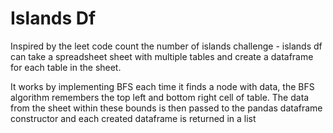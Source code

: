 # Islands Df

Inspired by the leet code count the number of islands challenge - islands df can take a spreadsheet sheet with multiple tables and create a dataframe for each table in the sheet. 

It works by implementing BFS each time it finds a node with data, the BFS algorithm remembers the top left and bottom right cell of table. The data from the sheet within these bounds is then 
passed to the pandas dataframe constructor and each created dataframe is returned in a list
